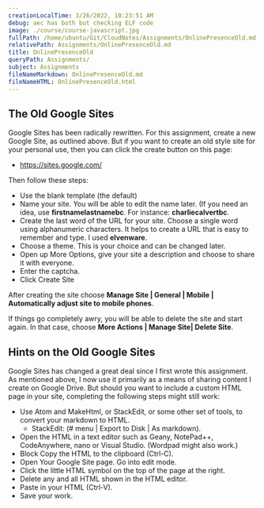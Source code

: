 ```yaml
---
creationLocalTime: 3/26/2022, 10:23:51 AM
debug: aec has both but checking ELF code
image: ./course/course-javascript.jpg
fullPath: /home/ubuntu/Git/CloudNotes/Assignments/OnlinePresenceOld.md
relativePath: Assignments/OnlinePresenceOld.md
title: OnlinePresenceOld
queryPath: Assignments/
subject: Assignments
fileNameMarkdown: OnlinePresenceOld.md
fileNameHTML: OnlinePresenceOld.html
---
```



<!-- toc -->
<!-- tocstop -->

## The Old Google Sites

Google Sites has been radically rewritten. For this assignment, create a new Google Site, as outlined above. But if you want to create an old style site for your personal use, then you can click the create button on this page:

- <https://sites.google.com/>

Then follow these steps:

- Use the blank template (the default)
- Name your site. You will be able to edit the name later. (If you need an idea, use **firstnamelastnamebc**. For instance: **charliecalvertbc**.
- Create the last word of the URL for your site. Choose a single word using alphanumeric characters. It helps to create a URL that is easy to remember and type. I used **elvenware**.
- Choose a theme. This is your choice and can be changed later.
- Open up More Options, give your site a description and choose to share it with everyone.
- Enter the captcha.
- Click Create Site

After creating the site choose **Manage Site | General | Mobile | Automatically adjust site to mobile phones**.

If things go completely awry, you will be able to delete the site and start again. In that case, choose **More Actions | Manage Site| Delete Site**.

## Hints on the Old Google Sites

Google Sites has changed a great deal since I first wrote this assignment. As mentioned above, I now use it primarily as a means of sharing content I create on Google Drive. But should you want to include a custom HTML page in your site, completing the following steps might still work:

- Use Atom and MakeHtml, or StackEdit, or some other set of tools, to convert your markdown to HTML.
  - StackEdit: (# menu | Export to Disk | As markdown).
- Open the HTML in a text editor such as Geany, NotePad++, CodeAnywhere, nano or Visual Studio. (Wordpad might also work.)
- Block Copy the HTML to the clipboard (Ctrl-C).
- Open Your Google Site page. Go into edit mode.
- Click the little HTML symbol on the top of the page at the right.
- Delete any and all HTML shown in the HTML editor.
- Paste in your HTML (Ctrl-V).
- Save your work.
